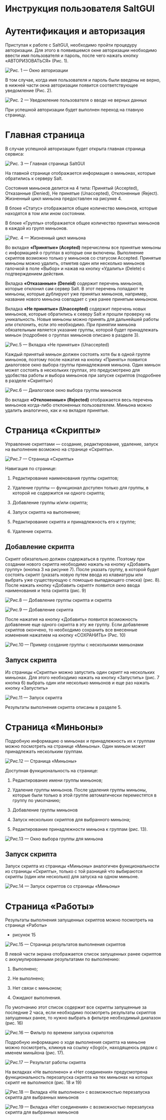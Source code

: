 **Инструкция пользователя SaltGUI**
============================

Аутентификация и авторизация
============================

Приступая к работе с SaltGUI, необходимо пройти процедуру авторизации. Для этого
в появившемся окне авторизации необходимо ввести имя пользователя и пароль,
после чего нажать кнопку «АВТОРИЗОВАТЬСЯ» (Рис. 1).

![Рис. 1 — Окно авторизации](media/16810c4114083d2c04c520f27f2dda8d.png)


В том случае, когда имя пользователя и пароль были введены не верно, в нижней
части окна авторизации появится соответствующее уведомление (Рис. 2).

![Рис. 2 — Уведомление пользователя о вводе не верных данных](media/d0b0e69fa1cdf5f647f586809a7938e0.png)

При успешной авторизации будет выполнен переход на главную страницу.

Главная страница
================

В случае успешной авторизации будет открыта главная страница сервиса:

![Рис. 3 — Главная страница SaltGUI](media/95d3cb47be43b1b9c08ac44c519d7757.png)

На главной странице отображается информация о миньонах, которые обратились к
серверу Salt.

Состояния миньонов делится на 4 типа: Принятый (Accepted), Отказанные (Denied),
Не принятые (Unaccepted), Отклоненные (Reject). Жизненный цикл миньона
предоставлен на рисунке 4.

В блоке «Статус» отображается общее количество миньонов, которые находятся в том
или ином состоянии.

В блоке «Группы» отображается общее количество принятых миньонов в каждой из
групп миньонов.

![Рис. 4 — Жизненный цикл миньона](media/365604ac31603dcafcff8fe0a46fb6aa.png)

Во вкладке **«Принятые» (Acepted)** перечислены все принятые миньоны с
информацией о группах в которые они включены. Выполнение скриптов возможно
только у миньонов со статусом Accepted. Принятые миньоны можно удалить, отметив
один или несколько миньонов галочкой в поле «Выбор» и нажав на кнопку «Удалить»
(Delete) с подтверждением действия.

Вкладка **«Отказанные» (Deneid)** содержит перечень миньонов, которые отклонил
сам сервер Salt. В этот перечень попадают те миньоны, которые дублируют уже
принятых миньонов, например, название нового миньона совпадает с уже ранее
принятым миньоном.

Вкладка **«Не принятые» (Unaccepted)** содержит перечень новых миньонов, которые
обратились к северу Salt и прошли проверку на уникальность. Новые миньоны можно
принять для дальнейшей работы или отклонить, если это необходимо. При принятии
миньона обязательным является указание группы, которой будет принадлежать миньон
(подробнее о группах миньонов описано в разделе 3).

![Рис.5 — Вкладка «Не принятые» (Unaccepted)](media/8009ffb7b975be62d39fc20c0ee3d202.png)

Каждый принятый миньон должен состоять хотя бы в одной группе миньонов, поэтому
после нажатия на кнопку «Принять» появится диалоговое окно выбора группы
принадлежания миньона. Один миньон может состоять в нескольких группах, это
предусмотрено для удобвства работы и выбора миньонов при запуске скриптов
(подробнее в разделе «Скрипты»)

![Рис.6 — Диалоговое окно выбора группы миньонов](media/2ff75eff63d836bcc3d80f4cf5496dda.png)

Во вкладке **«Отклоненные» (Rejected)** отображается весь перечень миньонов
когда-либо отклоненных пользователем. Миньона можно удалить аналогично, как и на
вкладке принятые.

Страница «Скрипты»
==================

Управление скриптами — создание, редактирование, удаление, запуск на выполнение
возможно на странице «Скрипты».

![Рис.7 — Страница «Скрипты»](media/82fe08f960d1a4dba7ac00925e49fea7.png)

Навигация по странице:

1.  Редактирование наименования группы скриптов;

2.  Удаление группы — функционал доступен только для группы, в которой не
    содержится ни одного скрипта;

3.  Добавление группы и/или скрипта;

4.  Запуск скрипта на выполнение;

5.  Редактирование скрипта и принадлежность его к группе;

6.  Удаление скрипта.

Добавление скрипта
------------------

Скрипт обязательно должен содержаться в группе. Поэтому при создании нового
скрипта необходимо нажать на кнопку «Добавить группу» (кнопка 3 на рисунке 7).
После указать группу, в которой будет состоять скрипт (указать новую путем ввода
из клавиатуры или выбрать уже существующую с помощью выпадающего списка) (рис.
8). После нажать кнопку «Добавить скрипт» появится окно ввода наименования и
тела скрипта (рис. 9)

![Рис.8 — Добавление группы скрипта и скрипта](media/d9c21b036c5ccd291b0a53b799c2f1ce.png)

![Рис.9 — Добавление скрипта](media/94cea5c7e7be5b91c831d7c1f9da17c7.png)

После нажатия на кнопку «Добавить» появится возможность добавление еще одного
скрипта в эту же группу. Если добавление скриптов окончено, то необходимо
сохранить все внесенные изменения нажатием на кнопку «СОХРАНИТЬ» (Рис. 10)

![Рис.10 — Пример создание группы с несколькими миньонами](media/6dcb68f967a9e5935dd43dbb23d5cf8d.png)

Запуск скрипта
--------------

Из страницы «Скрипты» можно запустить один скрипт на нескольких миньонах. Для
этого необходимо нажать на кнопку «Запустить» (рис. 7 кнопка 6) выбрать один или
несколько миньонов и еще раз нажать кнопку «Запустить»

![Рис.11 — Запуск скрипта](media/5eda95108ab892ba11f340b0d5b34d96.png)

Результаты выполнения скрипта описаны в разделе 5.

Страница «Миньоны»
==================

Подробную информацию о миньонах и принадлежность их к группам можно посмотреть
на странице «Миньоны». Один миньон может принадлежать нескольким группам.

![Рис.12 — Страница «Миньоны»](media/d84eafb31d6afb005956890089ed2c38.png)

Доступная функциональность на странице:

1.  Редактирование имени группы миньонов;

2.  Удаление группы миньонов. После удаления группы миньоны, которые были только
    в этой группе автоматически переместятся в группу по умолчанию;

3.  Добавление группы миньонов

4.  Запуск нескольких скриптов для выбранного миньона;

5.  Редактирование принадлежности миньона к группам (рис. 13).

![Рис.13 — Окно выбора группы для миньона](media/633613a8fec2807bd0ca545af1c0edaa.png)

Запуск скрипта
--------------

Запуск скрипта из страницы «Миньоны» аналогичен функциональности из страницы
«Скрипты», только с той разницей что выбираются скрипты (один или несколько) для
запуска на одном миньоне.

![Рис.14 — Запуск скриптов со страницы «Миньоны»](media/f71ce8e3b5485da6276b96e9d5246c4c.png)

Страница «Работы»
=================

Результаты выполнения запущенных скриптов можно посмотреть на странице «Работы»
- рисунок 15

![Рис.15 — Страница результатов выполнения скриптов](media/43974a49b2adf53dd95e57e7805efd76.png)

В левой части экрана отображается список запущенных ранее скриптов с
аккумулированными результатами по выполнению:

1.  Выполнено;

2.  Не выполнено;

3.  Нет связи с миньоном;

4.  Ожидают выполнения.

По умолчанию этот список содержит все скрипты запущенные за последние 2 часа,
если необходимо посмотреть результаты скриптов запущенных ранее, то нужно
выбрать в фильтре необходимый диапазон (рис. 16)

![Рис.16 — Фильтр по времени запуска скрипотов](media/a170e4f369b181b24aa1cc9e54968320.png)

Подробную информацию о ходе выполнения скрипта на миньоне можно посмотреть,
кликнув на ссылку «(logo)», находящеюсь рядом с именем миньйона (рис. 17).

![Рис.17 — Результат работы скрипта](media/2d611bc9003f49c58005387c972fa181.png)

На вкладках «Не выполнено» и «Нет соединения» предусмотрена функциональность
перезапуска скрипта на тех миньонах на которых скрипт не выполнился (рис. 18 и
19)

![Рис.18 — Вкладка «Не выполнено» с возможностью перезапуска скрипта для выбранных миньонов](media/ee41d55cb4e160520a6eb50bd4b5c892.png)

![Рис.19 — Вкладка «Нет соединения» с возможностью перезапуска скрипта для выбранных миньонов](media/356ba96fe6a846559ee8b16c9ffed42d.png)
